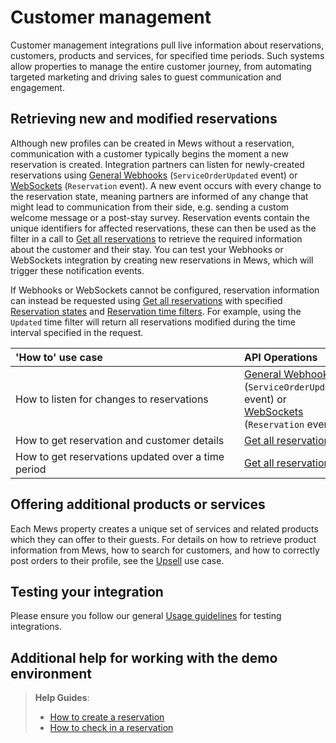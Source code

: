 # Customer management

Customer management integrations pull live information about reservations, customers, products and services, for specified time periods. Such systems allow properties to manage the entire customer journey, from automating targeted marketing and driving sales to guest communication and engagement.

## Retrieving new and modified reservations

Although new profiles can be created in Mews without a reservation, communication with a customer typically begins the moment a new reservation is created.
Integration partners can listen for newly-created reservations using [General Webhooks](../webhooks/wh-general.md) \(`ServiceOrderUpdated` event\) or [WebSockets](../websockets/README.md) \(`Reservation` event\).
A new event occurs with every change to the reservation state, meaning partners are informed of any change that might lead to communication from their side, e.g. sending a custom welcome message or a post-stay survey.
Reservation events contain the unique identifiers for affected reservations, these can then be used as the filter in a call to [Get all reservations](../operations/reservations.md#get-all-reservations-ver-2023-06-06) to retrieve the required information about the customer and their stay.
You can test your Webhooks or WebSockets integration by creating new reservations in Mews, which will trigger these notification events.

If Webhooks or WebSockets cannot be configured, reservation information can instead be requested using [Get all reservations](../operations/reservations.md#get-all-reservations-ver-2023-06-06) with specified [Reservation states](../operations/reservations.md#reservation-state) and [Reservation time filters](../operations/reservations.md#reservation-time-filter).
For example, using the `Updated` time filter will return all reservations modified during the time interval specified in the request.

| <div style="width:350px">'How to' use case</div> | API Operations |
| :-- | :-- |
| How to listen for changes to reservations | [General Webhooks](../webhooks/wh-general.md) \(`ServiceOrderUpdated` event\) or [WebSockets](../websockets/README.md) \(`Reservation` event\) |
| How to get reservation and customer details | [Get all reservations](../operations/reservations.md#get-all-reservations-ver-2023-06-06) |
| How to get reservations updated over a time period | [Get all reservations](../operations/reservations.md#get-all-reservations-ver-2023-06-06) |

## Offering additional products or services

Each Mews property creates a unique set of services and related products which they can offer to their guests. For details on how to retrieve product information from Mews, how to search for customers, and how to correctly post orders to their profile, see the [Upsell](upsell.md) use case.

## Testing your integration

Please ensure you follow our general [Usage guidelines](../guidelines/README.md) for testing integrations.

## Additional help for working with the demo environment

> **Help Guides**:
> * [How to create a reservation](https://help.mews.com/s/article/create-a-reservation?language=en_US)
> * [How to check in a reservation](https://help.mews.com/s/article/check-in-a-reservation?language=en_US)
